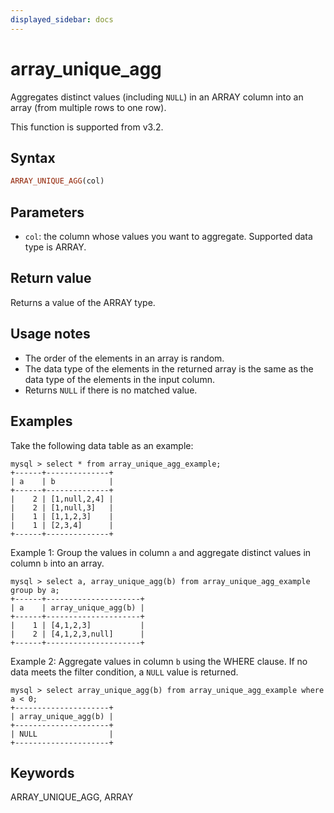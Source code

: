 ```yaml
---
displayed_sidebar: docs
---
```


# array_unique_agg

Aggregates distinct values (including `NULL`) in an ARRAY column into an array (from multiple rows to one row).

This function is supported from v3.2.

## Syntax

```Haskell
ARRAY_UNIQUE_AGG(col)
```

## Parameters

- `col`: the column whose values you want to aggregate. Supported data type is ARRAY.

## Return value

Returns a value of the ARRAY type.

## Usage notes

- The order of the elements in an array is random.
- The data type of the elements in the returned array is the same as the data type of the elements in the input column.
- Returns `NULL` if there is no matched value.

## Examples

Take the following data table as an example:

```plaintext
mysql > select * from array_unique_agg_example;
+------+--------------+
| a    | b            |
+------+--------------+
|    2 | [1,null,2,4] |
|    2 | [1,null,3]   |
|    1 | [1,1,2,3]    |
|    1 | [2,3,4]      |
+------+--------------+
```

Example 1: Group the values in column `a` and aggregate distinct values in column `b` into an array.

```plaintext
mysql > select a, array_unique_agg(b) from array_unique_agg_example group by a;
+------+---------------------+
| a    | array_unique_agg(b) |
+------+---------------------+
|    1 | [4,1,2,3]           |
|    2 | [4,1,2,3,null]      |
+------+---------------------+
```

Example 2: Aggregate values in column `b` using the WHERE clause. If no data meets the filter condition, a `NULL` value is returned.

```plaintext
mysql > select array_unique_agg(b) from array_unique_agg_example where a < 0;
+---------------------+
| array_unique_agg(b) |
+---------------------+
| NULL                |
+---------------------+
```

## Keywords

ARRAY_UNIQUE_AGG, ARRAY
